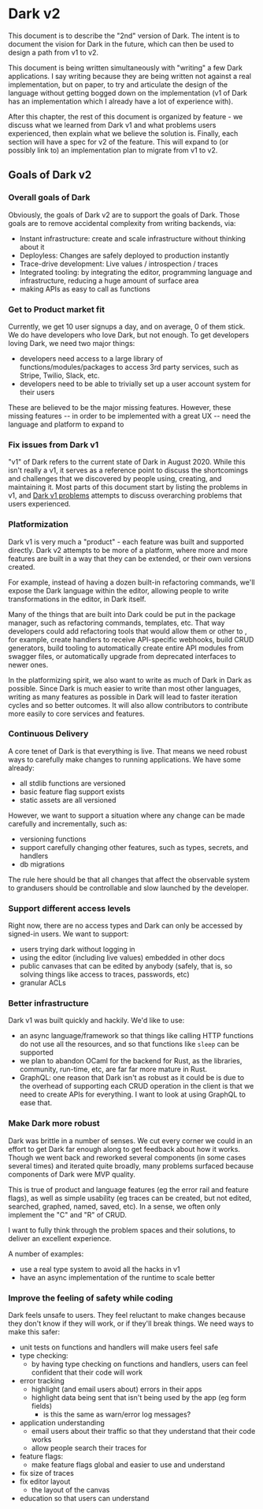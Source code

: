 # Dark v2

This document is to describe the "2nd" version of Dark. The intent is to document the vision for Dark in the future, which can then be used to design a path from v1 to v2.

This document is being written simultaneously with "writing" a few Dark applications. I say writing because they are being written not against a real implementation, but on paper, to try and articulate the design of the language without getting bogged down on the implementation \(v1 of Dark has an implementation which I already have a lot of experience with\).

After this chapter, the rest of this document is organized by feature - we discuss what we learned from Dark v1 and what problems users experienced, then explain what we believe the solution is. Finally, each section will have a spec for v2 of the feature. This will expand to \(or possibly link to\) an implementation plan to migrate from v1 to v2.

## Goals of Dark v2

### Overall goals of Dark

Obviously, the goals of Dark v2 are to support the goals of Dark. Those goals are to remove accidental complexity from writing backends, via:

* Instant infrastructure: create and scale infrastructure without thinking about it
* Deployless: Changes are safely deployed to production instantly
* Trace-drive development: Live values / introspection / traces
* Integrated tooling: by integrating the editor, programming language and infrastructure, reducing a huge amount of surface area
* making APIs as easy to call as functions

### Get to Product market fit

Currently, we get 10 user signups a day, and on average, 0 of them stick. We do have developers who love Dark, but not enough. To get developers loving Dark, we need two major things:

* developers need access to a large library of functions/modules/packages to access 3rd party services, such as Stripe, Twilio, Slack, etc.
* developers need to be able to trivially set up a user account system for their users

These are believed to be the major missing features. However, these missing features -- in order to be implemented with a great UX -- need the language and platform to expand to 

### Fix issues from Dark v1

"v1" of Dark refers to the current state of Dark in August 2020. While this isn't really a v1, it serves as a reference point to discuss the shortcomings and challenges that we discovered by people using, creating, and maintaining it. Most parts of this document start by listing the problems in v1, and [Dark v1 problems]() attempts to discuss overarching problems that users experienced.

### Platformization

Dark v1 is very much a "product" - each feature was built and supported directly. Dark v2 attempts to be more of a platform, where more and more features are built in a way that they can be extended, or their own versions created.

For example, instead of having a dozen built-in refactoring commands, we'll expose the Dark language within the editor, allowing people to write transformations in the editor, in Dark itself.

Many of the things that are built into Dark could be put in the package manager, such as refactoring commands, templates, etc. That way developers could add refactoring tools that would allow them or other to , for example, create handlers to receive API-specific webhooks, build CRUD generators, build tooling to automatically create entire API modules from swagger files, or automatically upgrade from deprecated interfaces to newer ones.

In the platformizing spirit, we also want to write as much of Dark in Dark as possible. Since Dark is much easier to write than most other languages, writing as many features as possible in Dark will lead to faster iteration cycles and so better outcomes. It will also allow contributors to contribute more easily to core services and features.

### Continuous Delivery

A core tenet of Dark is that everything is live. That means we need robust ways to carefully make changes to running applications. We have some already:

* all stdlib functions are versioned
* basic feature flag support exists
* static assets are all versioned

However, we want to support a situation where any change can be made carefully and incrementally, such as:

* versioning functions
* support carefully changing other features, such as types, secrets, and handlers
* db migrations

The rule here should be that all changes that affect the observable system to grandusers should be controllable and slow launched by the developer.

### Support different access levels

Right now, there are no access types and Dark can only be accessed by signed-in users. We want to support:

* users trying dark without logging in
* using the editor \(including live values\) embedded in other docs
* public canvases that can be edited by anybody \(safely, that is, so solving things like access to traces, passwords, etc\)
* granular ACLs

### Better infrastructure

Dark v1 was built quickly and hackily. We'd like to use:

* an async language/framework so that things like calling HTTP functions do not use all the resources, and so that functions like `sleep` can be supported
* we plan to abandon OCaml for the backend for Rust, as the libraries, community, run-time, etc, are far far more mature in Rust.
* GraphQL: one reason that Dark isn't as robust as it could be is due to the overhead of supporting each CRUD operation in the client is that we need to create APIs for everything. I want to look at using GraphQL to ease that.

### Make Dark more robust

Dark was brittle in a number of senses. We cut every corner we could in an effort to get Dark far enough along to get feedback about how it works. Though we went back and reworked several components \(in some cases several times\) and iterated quite broadly, many problems surfaced because components of Dark were MVP quality.

This is true of product and language features \(eg the error rail and feature flags\), as well as simple usability \(eg traces can be created, but not edited, searched, graphed, named, saved, etc\). In a sense, we often only implement the "C" and "R" of CRUD.

I want to fully think through the problem spaces and their solutions, to deliver an excellent experience.

A number of examples:

* use a real type system to avoid all the hacks in v1
* have an async implementation of the runtime to scale better



### Improve the feeling of safety while coding

Dark feels unsafe to users. They feel reluctant to make changes because they don't know if they will work, or if they'll break things. We need ways to make this safer:

* unit tests on functions and handlers will make users feel safe
* type checking:
  * by having type checking on functions and handlers, users can feel confident that their code will work
* error tracking
  * highlight \(and email users about\) errors in their apps
  * highlight data being sent that isn't being used by the app \(eg form fields\)
    * is this the same as warn/error log messages?
* application understanding
  * email users about their traffic so that they understand that their code works
  * allow people search their traces for 
* feature flags:
  * make feature flags global and easier to use and understand
* fix size of traces
* fix editor layout
  * the layout of the canvas
* education so that users can understand



